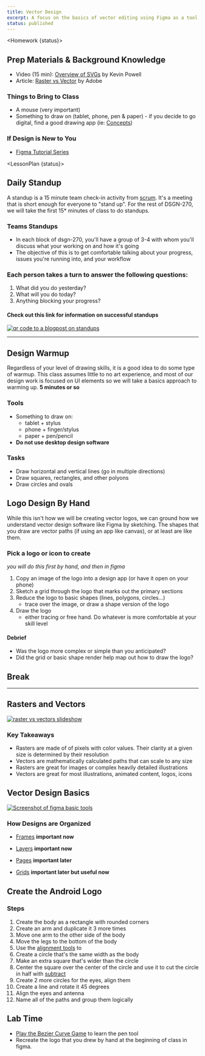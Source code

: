 ```yaml
---
title: Vector Design
excerpt: A focus on the basics of vector editing using Figma as a tool. We will examine basic vector manipulation tools and best practices for managing designs.
status: published
---
```


<script>
	import Homework from "$lib/components/Homework.svelte";
	import LessonPlan from "$lib/components/LessonPlan.svelte";
</script>

<Homework {status}>

<h2>Prep Materials & Background Knowledge</h2>

- Video (15 min): [Overview of SVGs](https://youtu.be/ZJSCl6XEdP8?si=P7v200PjULJNDEWC) by Kevin Powell
- Article: [Raster vs Vector](https://www.adobe.com/ca/creativecloud/file-types/image/comparison/raster-vs-vector.html) by Adobe

### Things to Bring to Class

- A mouse (very important)
- Something to draw on (tablet, phone, pen & paper) - if you decide to go digital, find a good drawing app (ie: [Concepts](https://concepts.app/en/))

### If Design is New to You

- [Figma Tutorial Series](https://www.youtube.com/watch?v=gnscqweM_NU&list=PLXDU_eVOJTx6zk5MDarIs0asNoZqlRG23)

</Homework>

<LessonPlan {status}>

<h2 id="standup">Daily Standup</h2>

A standup is a 15 minute team check-in activity from [scrum](https://www.organizeagile.com/what-is-scrum/). It's a meeting that is short enough for everyone to "stand up". For the rest of DSGN-270, we will take the first 15\* minutes of class to do standups.

### Teams Standups

- In each block of dsgn-270, you'll have a group of 3-4 with whom you'll discuss what your working on and how it's going
- The objective of this is to get comfortable talking about your progress, issues you're running into, and your workflow

### Each person takes a turn to answer the following questions:

1.  What did you do yesterday?
2.  What will you do today?
3.  Anything blocking your progress?

#### Check out this link for information on successful standups

<a href="https://geekbot.com/blog/daily-standup-meeting/?k_id=dsa-910872033553&adgroup_id=96910465570&campaign_name_ad=10071775578&gclid=CjwKCAjwgZCoBhBnEiwAz35Rwl5kiqR3Kg2iA73l65JLBH1GWTM_ODIe2HPCWeO_Kq2kIKBRyqueHRoCBC0QAvD_BwE#h.c5udhxafpjb0" class="block"><img src="/images/agile/standup-tips.png" alt="qr code to a blogpost on standups" class="w-48" /></a>

---

<h2 id="warmup">Design Warmup</h2>

Regardless of your level of drawing skills, it is a good idea to do some type of warmup. This class assumes little to no art experience, and most of our design work is focused on UI elements so we will take a basics approach to warming up. **5 minutes or so**

### Tools

- Something to draw on:
  - tablet + stylus
  - phone + finger/stylus
  - paper + pen/pencil
- **Do not use desktop design software**

### Tasks

- Draw horizontal and vertical lines (go in multiple directions)
- Draw squares, rectangles, and other polyons
- Draw circles and ovals

<h2 id="logos-manual">Logo Design By Hand</h2>

While this isn't how we will be creating vector logos, we can ground how we understand vector design software like Figma by sketching. The shapes that you draw are vector paths (if using an app like canvas), or at least are like them.

### Pick a logo or icon to create

_you will do this first by hand, and then in figma_

1. Copy an image of the logo into a design app (or have it open on your phone)
2. Sketch a grid through the logo that marks out the primary sections
3. Reduce the logo to basic shapes (lines, polygons, circles...)
   - trace over the image, or draw a shape version of the logo
4. Draw the logo
   - either tracing or free hand. Do whatever is more comfortable at your skill level

#### Debrief

- Was the logo more complex or simple than you anticipated?
- Did the grid or basic shape render help map out how to draw the logo?

<h2>Break</h2>

---

<h2 id="rasters-vectors">Rasters and Vectors</h2>

<a href="https://docs.google.com/presentation/d/1_quygONzrxFQ5FSJq87FAydkUn35_eysPe9zhhSvS0w/edit?usp=sharing"><img src="/images/design/rasters-vectors-slideshow.png" alt="raster vs vectors slideshow" /></a>

### Key Takeaways

- Rasters are made of of pixels with color values. Their clarity at a given size is determined by their resolution
- Vectors are mathematically calculated paths that can scale to any size
- Rasters are great for images or complex heavily detailed illustrations
- Vectors are great for most illustrations, animated content, logos, icons

<h2 id="vector-design">Vector Design Basics</h2>

<a href="https://help.figma.com/hc/en-us/articles/360040450133-Basic-shape-tools-in-Figma-design"><img src="/images/design/figma-docs.png" alt="Screenshot of figma basic tools" /></a>

### How Designs are Organized

- [Frames](https://help.figma.com/hc/en-us/articles/360041539473-Frames-in-Figma) **important now**
- [Layers](https://help.figma.com/hc/en-us/articles/360039831974-View-layers-and-pages-in-the-left-sidebar) **important now**

- [Pages](https://www.figma.com/blog/introducing-figma-pages/) **important later**
- [Grids](https://help.figma.com/hc/en-us/articles/360040450513-Create-layout-grids-with-grids-columns-and-rows) **important later but useful now**

<h2>Create the Android Logo</h2>

### Steps

1. Create the body as a rectangle with rounded corners
2. Create an arm and duplicate it 3 more times
3. Move one arm to the other side of the body
4. Move the legs to the bottom of the body
5. Use the [alignment tools](https://help.figma.com/hc/en-us/articles/360039956914-Adjust-alignment-rotation-and-position) to
6. Create a circle that's the same width as the body
7. Make an extra square that's wider than the circle
8. Center the square over the center of the circle and use it to cut the circle in half with [subtract](https://help.figma.com/hc/en-us/articles/360039957534-Boolean-operations)
9. Create 2 more circles for the eyes, align them
10. Create a line and rotate it 45 degrees
11. Align the eyes and antenna
12. Name all of the paths and group them logically

<h2>Lab Time</h2>

- [Play the Bezier Curve Game](https://bezier.method.ac/) to learn the pen tool
- Recreate the logo that you drew by hand at the beginning of class in figma.

</LessonPlan>
